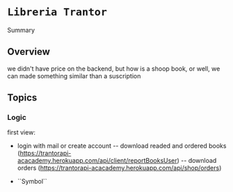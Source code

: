 # ``Libreria Trantor``

<!--@START_MENU_TOKEN@-->Summary<!--@END_MENU_TOKEN@-->

## Overview

we didn't have price on the backend, but how is a shoop book, or well, we can made something similar than a suscription

## Topics

### Logic


first view:
- login with mail or create account
-- download readed and ordered books (https://trantorapi-acacademy.herokuapp.com/api/client/reportBooksUser)
-- download orders (https://trantorapi-acacademy.herokuapp.com/api/shop/orders)




- <!--@START_MENU_TOKEN@-->``Symbol``<!--@END_MENU_TOKEN@-->
